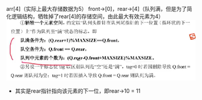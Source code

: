 

arr[4]（实际上最大存储数据为5）
front->[0]，rear->[4]（队列满，但是为了简化逻辑结构，牺牲掉了rear[4]的存储空间，由此最大有效元素为4）
![输入图片说明](/imgs/2025-08-20/lKnJVZ578byd7SiI.png)

- 其实是rear指针指向该元素的下一位，即rear->10 = 11



<!--stackedit_data:
eyJoaXN0b3J5IjpbMTM0OTM1Mjc5OCwtMTU4ODYzMTA4OV19
-->